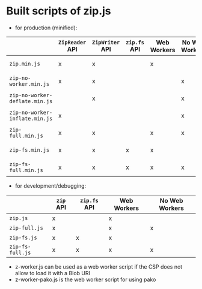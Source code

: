 # Built scripts of zip.js
 
- for production (minified):

|                                | `ZipReader` API | `ZipWriter` API | `zip.fs` API | Web Workers | No Web Workers | Usage                                                 |
|--------------------------------|-----------------|-----------------|--------------|-------------|----------------|-------------------------------------------------------|
| `zip.min.js`                   |               x |               x |              |           x |                | compression/decompression with web workers            |
| `zip-no-worker.min.js`         |               x |               x |              |             |              x | compression/decompression without web workers         |
| `zip-no-worker-deflate.min.js` |                 |               x |              |             |              x | compression without web workers                       |
| `zip-no-worker-inflate.min.js` |               x |                 |              |             |              x | decompression without web workers                     |
| `zip-full.min.js`              |               x |               x |              |           x |              x | compression/decompression with or without web workers |
| `zip-fs.min.js`                |               x |               x |            x |           x |                | compression/decompression with web workers            |
| `zip-fs-full.min.js`           |               x |               x |            x |           x |              x | compression/decompression with or without web workers |

- for development/debugging:

|                       | `zip` API | `zip.fs` API | Web Workers | No Web Workers | 
|-----------------------|-----------|--------------|-------------|----------------|
| `zip.js`              |         x |              |           x |                |
| `zip-full.js`         |         x |              |           x |              x |
| `zip-fs.js`           |         x |            x |           x |                |
| `zip-fs-full.js`      |         x |            x |           x |              x |

- z-worker.js can be used as a web worker script if the CSP does not allow to load it with a Blob URI
- z-worker-pako.js is the web worker script for using pako
